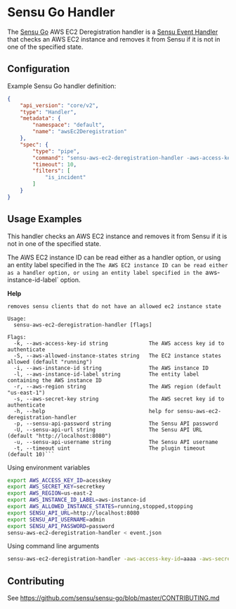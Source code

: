 # Sensu Go <HandlerName> Handler

The [Sensu Go][1] AWS EC2 Deregistration handler is a [Sensu Event Handler][2] that checks an AWS EC2 instance and removes it from Sensu if it is not in one of the specified state.

## Configuration

Example Sensu Go handler definition:

```json
{
    "api_version": "core/v2",
    "type": "Handler",
    "metadata": {
        "namespace": "default",
        "name": "awsEc2Deregistration"
    },
    "spec": {
        "type": "pipe",
        "command": "sensu-aws-ec2-deregistration-handler -aws-access-key-id=aaaa -aws-secret-key=key -aws-region=us-east-2 -aws-instance-id-label=aws-instance-id -aws-allowed-instance-states=running,stopped,stopping -sensu-api-url=http://localhost:8080 -sensu-api-username=admin -sensu-api-password=password",
        "timeout": 10,
        "filters": [
            "is_incident"
        ]
    }
}
```

## Usage Examples

This handler checks an AWS EC2 instance and removes it from Sensu if it is not in one of the specified state.

The AWS EC2 instance ID can be read either as a handler option, or using an entity label specified in the `The AWS EC2 instance ID can be read either as a handler option, or using an entity label specified in the `aws-instance-id-label` option.

**Help**

```
removes sensu clients that do not have an allowed ec2 instance state

Usage:
  sensu-aws-ec2-deregistration-handler [flags]

Flags:
  -k, --aws-access-key-id string             The AWS access key id to authenticate
  -S, --aws-allowed-instance-states string   The EC2 instance states allowed (default "running")
  -i, --aws-instance-id string               The AWS instance ID
  -l, --aws-instance-id-label string         The entity label containing the AWS instance ID
  -r, --aws-region string                    The AWS region (default "us-east-1")
  -s, --aws-secret-key string                The AWS secret key id to authenticate
  -h, --help                                 help for sensu-aws-ec2-deregistration-handler
  -p, --sensu-api-password string            The Sensu API password
  -U, --sensu-api-url string                 The Sensu API URL (default "http://localhost:8080")
  -u, --sensu-api-username string            The Sensu API username
  -t, --timeout uint                         The plugin timeout (default 10)```
```

Using environment variables
```bash
export AWS_ACCESS_KEY_ID=acesskey
export AWS_SECRET_KEY=secretkey
export AWS_REGION=us-east-2
export AWS_INSTANCE_ID_LABEL=aws-instance-id
export AWS_ALLOWED_INSTANCE_STATES=running,stopped,stopping
export SENSU_API_URL=http://localhost:8080
export SENSU_API_USERNAME=admin
export SENSU_API_PASSWORD=password
sensu-aws-ec2-deregistration-handler < event.json
```

Using command line arguments
```bash
sensu-aws-ec2-deregistration-handler -aws-access-key-id=aaaa -aws-secret-key=key -aws-region=us-east-2 -aws-instance-id-label=aws-instance-id -aws-allowed-instance-states=running,stopped,stopping -sensu-api-url=http://localhost:8080 -sensu-api-username=admin -sensu-api-password=password < event.json
```

## Contributing
See https://github.com/sensu/sensu-go/blob/master/CONTRIBUTING.md

[1]: https://github.com/sensu/sensu-go
[2]: https://docs.sensu.io/sensu-go/5.0/reference/handlers/#how-do-sensu-handlers-work
[3]: https://github.com/sensu-skunkworks/sensu-aws-ec2-deregistration-handler/src

